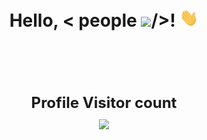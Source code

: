 
<h1 align="center"><b>Hello,  &lt people </b><img src="https://github.com/TheDudeThatCode/TheDudeThatCode/blob/master/Assets/Earth.gif" width="24px">/&gt! <img src="https://raw.githubusercontent.com/ABSphreak/ABSphreak/master/gifs/Hi.gif" width="30px">
<br>
<br><br>
<p align="center"> 
 <font size="+2">Profile Visitor count</font>
  <br>
  <img src="https://profile-counter.glitch.me/projectDT/count.svg" />
</p>
